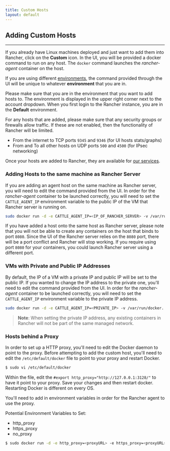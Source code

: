```yaml
---
title: Custom Hosts 
layout: default
---
```


## Adding Custom Hosts
---

If you already have Linux machines deployed and just want to add them into Rancher, click on the **Custom** icon. In the UI, you will be provided a docker command to run on any host. The `docker` command launches the _rancher-agent_ container on the host. 

If you are using different [environments]({{site.baseurl}}/docs/configuration/environments/), the command provided through the UI will be unique to whatever **environment** that you are in.

Please make sure that you are in the environment that you want to add hosts to. The environment is displayed in the upper right corner next to the account dropdown. When you first login to the Rancher instance, you are in the **Default** environment.

For any hosts that are added, please make sure that any security groups or firewalls allow traffic. If these are not enabled, then the functionality of Rancher will be limited.

* From the internet to TCP ports `9345` and `9346` (for UI hosts stats/graphs)
* From and To all other hosts on UDP ports `500` and `4500` (for IPsec networking)

Once your hosts are added to Rancher, they are available for [our services]({{site.baseurl}}/docs/services/).

<a id="samehost"></a>
### Adding Hosts to the same machine as Rancher Server

If you are adding an agent host on the same machine as Rancher server, you will need to edit the command provided from the UI. In order for the _rancher-agent_ container to be launched correctly, you will need to set the `CATTLE_AGENT_IP` environment variable to the public IP of the VM that Rancher server is running on.

```bash
sudo docker run -d -e CATTLE_AGENT_IP=<IP_OF_RANCHER_SERVER> -v /var/run/docker....
```

If you have added a host onto the same host as Rancher server, please note that you will not be able to create any containers on the host that binds to port `8080`. Since the UI of the Rancher server relies on the `8080` port, there will be a port conflict and Rancher will stop working. If you require using port `8080` for your containers, you could launch Rancher server using a different port. 

### VMs with Private and Public IP Addresses

By default, the IP of a VM with a private IP and public IP will be set to the public IP. If you wanted to change the IP address to the private one, you'll need to edit the command provided from the UI. In order for the _rancher-agent_  container to be launched correctly, you will need to set the `CATTLE_AGENT_IP` environment variable to the private IP address.

```bash
sudo docker run -d -e CATTLE_AGENT_IP=<PRIVATE_IP> -v /var/run/docker....
```

> **Note**: When setting the private IP address, any existing containers in Rancher will not be part of the same managed network. 

### Hosts behind a Proxy

In order to set up a HTTP proxy, you'll need to edit the Docker daemon to point to the proxy. Before attempting to add the custom host, you'll need to edit the `/etc/default/docker` file to point to your proxy and restart Docker.

```bash
$ sudo vi /etc/default/docker
```

Within the file, edit the `#export http_proxy="http://127.0.0.1:3128/"` to have it point to your proxy. Save your changes and then restart docker. Restarting Docker is different on every OS. 

You'll need to add in environment variables in order for the Rancher agent to use the proxy.

Potential Environment Variables to Set:
* http_proxy
* https_proxy
* no_proxy

```bash
$ sudo docker run -d -e http_proxy=<proxyURL> -e https_proxy=<proxyURL> -e NO_PROXY=<proxyURL> -v /var/run/docker....
```
